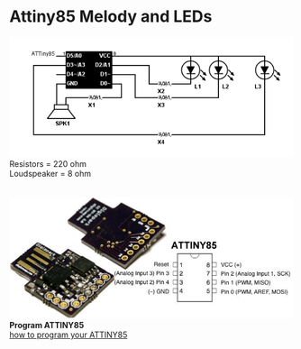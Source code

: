 # Attiny85 Melody and LEDs
<img src="https://github.com/ltvanderkrogt/Attiny85/blob/master/ATTiny85-melody-and-LED.png" alt="circuit"><BR>
Resistors = 220 ohm<BR>
Loudspeaker = 8 ohm<BR>
<BR>
<bR>
<img src="https://github.com/ltvanderkrogt/Attiny85/blob/master/ATTINY85%20USB.jpg" alt="1 euro"><BR>
<B>Program ATTINY85</B><bR>
<a href="https://digistump.com/wiki/digispark/tutorials/connecting">how to program your ATTINY85</a>
